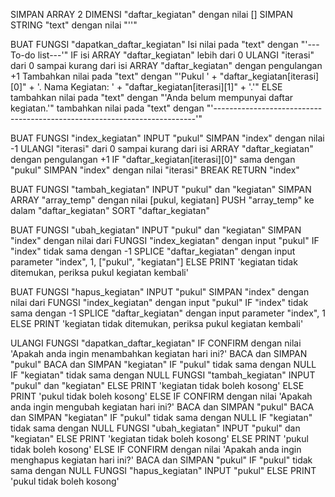 SIMPAN ARRAY 2 DIMENSI "daftar_kegiatan" dengan nilai []
SIMPAN STRING "text" dengan nilai "''"

BUAT FUNGSI "dapatkan_daftar_kegiatan"
	Isi nilai pada "text" dengan "'---To-do list---'"
	IF isi ARRAY "daftar_kegiatan" lebih dari 0
		ULANGI "iterasi" dari 0 sampai kurang dari isi ARRAY "daftar_kegiatan" dengan pengulangan +1
			Tambahkan nilai pada "text" dengan "'Pukul ' + "daftar_kegiatan[iterasi][0]" + '. Nama Kegiatan: ' + "daftar_kegiatan[iterasi][1]" + '.'"
	ELSE
		tambahkan nilai pada "text" dengan "'Anda belum mempunyai daftar kegiatan.'"
	tambahkan nilai pada "text" dengan "'-------------------------------------------------------------------------'"

BUAT FUNGSI "index_kegiatan" INPUT "pukul"
	SIMPAN "index" dengan nilai -1
	ULANGI "iterasi" dari 0 sampai kurang dari isi ARRAY "daftar_kegiatan" dengan pengulangan +1
		IF "daftar_kegiatan[iterasi][0]" sama dengan "pukul"
			SIMPAN "index" dengan nilai "iterasi"
			BREAK
	RETURN "index"

BUAT FUNGSI "tambah_kegiatan" INPUT "pukul" dan "kegiatan"
	SIMPAN ARRAY "array_temp" dengan nilai [pukul, kegiatan]
	PUSH "array_temp" ke dalam "daftar_kegiatan"
	SORT "daftar_kegiatan"

BUAT FUNGSI "ubah_kegiatan" INPUT "pukul" dan "kegiatan"
	SIMPAN "index" dengan nilai dari FUNGSI "index_kegiatan" dengan input "pukul"
	IF "index" tidak sama dengan -1
		SPLICE "daftar_kegiatan" dengan input parameter "index", 1, ["pukul", "kegiatan"]
	ELSE
		PRINT 'kegiatan tidak ditemukan, periksa pukul kegiatan kembali'

BUAT FUNGSI "hapus_kegiatan" INPUT "pukul"
	SIMPAN "index" dengan nilai dari FUNGSI "index_kegiatan" dengan input "pukul"
	IF "index" tidak sama dengan -1
		SPLICE "daftar_kegiatan" dengan input parameter "index", 1
	ELSE
		PRINT 'kegiatan tidak ditemukan, periksa pukul kegiatan kembali'	

ULANGI
	FUNGSI "dapatkan_daftar_kegiatan"
	IF CONFIRM dengan nilai 'Apakah anda ingin menambahkan kegiatan hari ini?'
		BACA dan SIMPAN "pukul"
		BACA dan SIMPAN "kegiatan"
		IF "pukul" tidak sama dengan NULL
			IF "kegiatan" tidak sama dengan NULL
				FUNGSI "tambah_kegiatan" INPUT "pukul" dan "kegiatan"
			ELSE
				PRINT 'kegiatan tidak boleh kosong'
		ELSE
			PRINT 'pukul tidak boleh kosong'
	ELSE
	IF CONFIRM dengan nilai 'Apakah anda ingin mengubah kegiatan hari ini?'
		BACA dan SIMPAN "pukul"
		BACA dan SIMPAN "kegiatan"
		IF "pukul" tidak sama dengan NULL
			IF "kegiatan" tidak sama dengan NULL
				FUNGSI "ubah_kegiatan" INPUT "pukul" dan "kegiatan"
			ELSE
				PRINT 'kegiatan tidak boleh kosong'
		ELSE
			PRINT 'pukul tidak boleh kosong'
	ELSE
	IF CONFIRM dengan nilai 'Apakah anda ingin menghapus kegiatan hari ini?'
		BACA dan SIMPAN "pukul"
		IF "pukul" tidak sama dengan NULL
			FUNGSI "hapus_kegiatan" INPUT "pukul"
		ELSE
			PRINT 'pukul tidak boleh kosong'